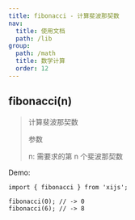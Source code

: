 ```yaml
---
title: fibonacci - 计算斐波那契数
nav:
  title: 使用文档
  path: /lib
group:
  path: /math
  title: 数学计算
  order: 12
---
```


## fibonacci(n)

> 计算斐波那契数
>
> 参数
>
> n: 需要求的第 n 个斐波那契数

Demo:

```tsx | pure
import { fibonacci } from 'xijs';

fibonacci(0); // -> 0
fibonacci(6); // -> 8
```
